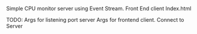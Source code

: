 Simple CPU monitor server using Event Stream.
Front End client Index.html

TODO:
  Args for listening port server
  Args for frontend client. Connect to Server
